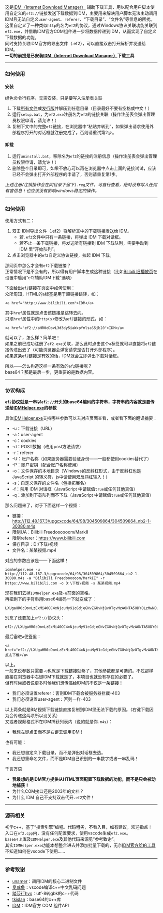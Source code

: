 这是[IDM（Internet Download Manager）](http://www.internetdownloadmanager.com/) 辅助下载工具，用以配合用户脚本使用自定义的`ef2://`链接发送下载数据到IDM，主要用来解决用户脚本无法主动调用IDM且无法自定义`user-agent`、`referer`、“下载目录”、“文件名”等信息的困扰。  
这里自定义了一种类似`http`的名为`ef2`的协议，通过Windows协议关联功能关联到`ef2.exe`，并借助IDM官方COM组件进一步将数据传递到IDM，从而实现了自定义下载数据的功能。  
同时支持关联IDM官方的导出文件（.ef2），可以直接双击打开解析并发送给 IDM。  
**一切的前提是已安装[IDM（Internet Download Manager）](http://www.internetdownloadmanager.com/)下载工具**  

---
### 如何使用

#### 安装
绿色命令行程序，无需安装，只是要写入注册表关联
1. 下载[所有文件](https://github.com/MotooriKashin/ef2/archive/master.zip)或[发行版](https://github.com/MotooriKashin/ef2/releases/download/v0.1/ef2.zip)并解压到任意目录（目录最好不要有空格或中文！）
2. 运行`setup.bat`，为`ef2.exe`注册名为`ef2`的链接关联（操作注册表会弹出管理员权限申请，请允许！）
3. 复制下文中的完整`ef2`链接，在浏览器中“粘贴并转到”，如果弹出请求使用外部程序打开的对话框就注册完成了，否则请重试第2步。

#### 卸载
1. 运行`uninstall.bat`，移除名为`ef2`的链接的注册信息（操作注册表会弹出管理员权限申请，请允许！）  
2. 删除整个目录即可，如果不放心可以再在浏览器中点击上面的链接试试，应该已经不会弹出打开外部程序的申请了，否则请重复第1步。

*上述注册/注销操作会在同目录下留下`1.reg`文件，可自行查看，绝对没有写入任何有害信息！也应该没有影响windows稳定的操作。*

---
### 如何使用
使用方式有二：
   1. 双击 IDM导出文件（.ef2）将解析其中的下载链接发送给 IDM。
      - 若`.ef2`文件中只有一条链接，将弹出 IDM 下载对话框。
      - 若不止一条下载链接，将发送所有链接到 IDM 下载队列，需要手动到 IDM 里“开始队列”。
   2. 点击浏览器中的`ef2`自定义协议链接，拉起 IDM 下载。

那网页中怎么才会有`ef2`下载链接？  
正常情况下是不会有的，所以得有用户脚本生成这种链接（比如[Bilibili 旧播放页](https://github.com/MotooriKashin/Bilibili-Old/)在设置中启用“ef2辅助IDM下载”选项）  

下面给出`ef2`链接在页面中如何使用：    
众所周知，HTML的`a`标签是用于超链接跳转，如：
```
<a href="http://www.bilibili.com">IDM</a>
```
其中`href`属性就是点击该链接是跳转去向。  
只须`href`属性中的`http(s)`修改为`ef2`链接的形式，如：
```
<a href="ef2://aHR0cDovL3d3dy5iaWxpYmlsaS5jb20">IDM</a>
```
就可以了，怎么样？简单吧！  
如果之前已成功注册了`ef2.exe`关联，那么此时点击这个`a`标签就可以直接将`ef2`链接传递出去了（可能浏览器会弹窗请求是否打开外部程序）。  
如果这条`ef2`链接是有效的话，IDM就会立即弹出下载对话框。  

所以——怎么构造这样一条有效的`ef2`链接呢？  
base64？那是最后一步，更重要的是数据内容。

---
### 协议构成
**`ef2`协议就是一串以`ef2://`开头的base64编码的字符串，字符串的内容就是要传递给[IDMHelper.exe](https://github.com/unamer/IDMHelper)的参数**  

具体[IDMHelper.exe](https://github.com/unamer/IDMHelper)支持哪些参数可以去对应页面查看，或者看下面的翻译摘要：
   - -u：下载链接（URL）
   - -a：user-agent
   - -c：cookies
   - -d：POST数据（改用post方法请求）
   - -r：referer
   - -U：账户名称（如果服务器需要验证身份——一般都使用cookies替代了）
   - -P：账户密钥（配合账户名称使用）
   - -o：文件保存的本地目录（Windows的反斜杠形式，由于反斜杠也是 JavaScript 的转义符，js中请使用双反斜杠输入！）
   - -s：自定义保存的文件名（包括拓展名）
   - -f：禁用 IDM 对话框（JavaScript 中请赋值`true`或任何其他真值）
   - -q：添加到下载队列而不下载（JavaScript 中请赋值`true`或任何其他真值）

那么问题来了，对于下面这样一个视频：
   - 链接：http://112.48.167.3/upgcxcode/64/98/304509864/304509864_nb2-1-30080.m4s
   - 限制UA：Bilibili Freedoooooom/MarkII
   - 限制referer：https://www.bilibili.com
   - 保存目录：D:\下载\视频
   - 文件名：某某视频.mp4

对应的参数应该是——下面这样！
```
idmhelper.exe -u http://112.48.167.3/upgcxcode/64/98/304509864/304509864_nb2-1-30080.m4s -a "Bilibili Freedoooooom/MarkII" -r https://www.bilibili.com -o D:\下载\视频 -s 某某视频.mp4
```
现在我们去掉`IDMHelper.exe`及`-u`前面的空格。  
再把剩下的字符串用base64编码一下就变成了：
```
LXUgaHR0cDovLzExMi40OC4xNjcuMy91cGdjeGNvZGUvNjQvOTgvMzA0NTA5ODY0LzMwNDUwOTg2NF9uYjItMS0zMDA4MC5tNHMgLWEgIkJpbGliaWxpIEZyZWVkb29vb29vbS9NYXJrSUkiIC1yIGh0dHBzOi8vd3d3LmJpbGliaWxpLmNvbSAtbyBEOlzkuIvovb1c6KeG6aKRIC1zIOafkOafkOinhumikS5tcDQ
```
别忘了还要加上`ef2://`协议头：
```
ef2://LXUgaHR0cDovLzExMi40OC4xNjcuMy91cGdjeGNvZGUvNjQvOTgvMzA0NTA5ODY0LzMwNDUwOTg2NF9uYjItMS0zMDA4MC5tNHMgLWEgIkJpbGliaWxpIEZyZWVkb29vb29vbS9NYXJrSUkiIC1yIGh0dHBzOi8vd3d3LmJpbGliaWxpLmNvbSAtbyBEOlzkuIvovb1c6KeG6aKRIC1zIOafkOafkOinhumikS5tcDQ
```
最后塞进`a`便签里：
```
<a href="ef2://LXUgaHR0cDovLzExMi40OC4xNjcuMy91cGdjeGNvZGUvNjQvOTgvMzA0NTA5ODY0LzMwNDUwOTg2NF9uYjItMS0zMDA4MC5tNHMgLWEgIkJpbGliaWxpIEZyZWVkb29vb29vbS9NYXJrSUkiIC1yIGh0dHBzOi8vd3d3LmJpbGliaWxpLmNvbSAtbyBEOlzkuIvovb1c6KeG6aKRIC1zIOafkOafkOinhumikS5tcDQ">点击下载</a>
```
以上。  
一般来说参数只需要`-u`也就是下载链接就够了，其他参数都是可选的。不过那样直接在浏览器中右键IDM下载就是了，本项目也就没有存在的必要了。   
但有时候或者说更多时候我们想传递给IDM的不仅是一条链接！
   - 我们必须设置referer：否则IDM下载会被服务器拦截-403
   - 我们必须设置user-agent：否则一样-403

以上两条就是B站视频下载链接直接复制到IDM里无法下载的原因。（右键下载因为会传递这两项所以没关系）  
又或者视频格式不在IDM捕获列表内（说的就是你`.m4s`）：
   - 我想左键点击而不是右键去调用IDM！
  
也有可能：
   - 我还想自定义下载目录，而不是弹出对话框去选。
   - 我还想重命名文件，而不是IDM自己识别的一串数字或者一串乱码！  

千言万语
   - **我最想的是IDM官方提供从HTML页面配置下载数据的功能，而不是只会被动地捕获！**  
   - 为什么COM接口还是2003年的文档？
   - 为什么 IDM 自己不支持双击代开`.ef2`文件！

---
### 源码相关
初学c++，基于“搜索引擎”编程。代码粗劣，不看入目，如有建议，欢迎指点！  
入口在`ef2.cpp`内，没有任何配置要求，使用vscode生成`ef2.exe`。      
`base64.h`库及`IDMHelper.exe`及其他代码来源见“参考致谢”。  
其实`IDMHelper.exe`功能本想整合进去并添加批量下载的，无奈[IDM官方给的工具](http://www.internetdownloadmanager.com/support/idm_api.html)不知道如何在vscode下使用……

---
### 参考致谢
- [unamer](https://github.com/unamer/IDMHelper)：调用IDM的核心二进制文件
- [臭咸鱼](https://www.cnblogs.com/chouxianyu/p/11249810.html)：vscode编译c++中文乱码问题
- [踏莎行hyx](https://blog.csdn.net/u012234115/article/details/83186386)：utf-8转gbk的c++代码
- [tkislan](https://github.com/tkislan/base64)：base64的c++库  
- [IDM](http://www.internetdownloadmanager.com/support/idm_api.html)：IDM官方 COM 组件API